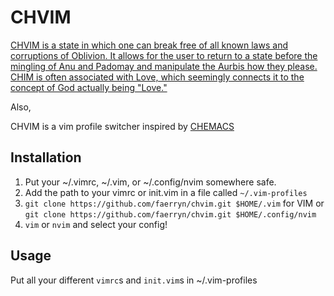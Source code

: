 # CHVIM
[CHVIM is a state in which one can break free of all known laws and corruptions of Oblivion. It allows for the user to return to a state before the mingling of Anu and Padomay and manipulate the Aurbis how they please. CHIM is often associated with Love, which seemingly connects it to the concept of God actually being "Love."](https://elderscrolls.fandom.com/wiki/CHIM)

Also,

CHVIM is a vim profile switcher inspired by [CHEMACS](https://github.com/plexus/chemacs)
## Installation
1. Put your ~/.vimrc, ~/.vim, or ~/.config/nvim somewhere safe.
2. Add the path to your vimrc or init.vim in a file called `~/.vim-profiles`
3. `git clone https://github.com/faerryn/chvim.git $HOME/.vim` for VIM or `git clone https://github.com/faerryn/chvim.git $HOME/.config/nvim`
4. `vim` or `nvim` and select your config!
## Usage
Put all your different `vimrc`s and `init.vim`s in ~/.vim-profiles
